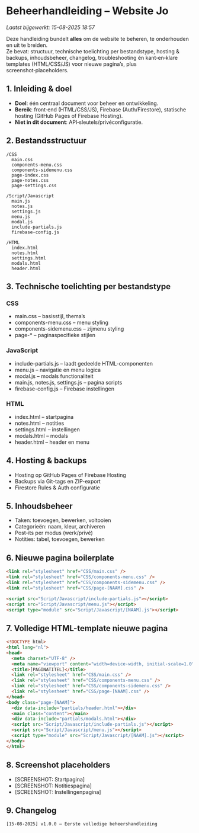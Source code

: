 # Beheerhandleiding – Website Jo
_Laatst bijgewerkt: 15-08-2025 18:57_

Deze handleiding bundelt **alles** om de website te beheren, te onderhouden en uit te breiden.  
Ze bevat: structuur, technische toelichting per bestandstype, hosting & backups, inhoudsbeheer, changelog, troubleshooting én kant‑en‑klare templates (HTML/CSS/JS) voor nieuwe pagina’s, plus screenshot‑placeholders.

## 1. Inleiding & doel
- **Doel**: één centraal document voor beheer en ontwikkeling.
- **Bereik**: front‑end (HTML/CSS/JS), Firebase (Auth/Firestore), statische hosting (GitHub Pages of Firebase Hosting).
- **Niet in dit document**: API‑sleutels/privéconfiguratie.

## 2. Bestandsstructuur
```
/CSS
  main.css
  components-menu.css
  components-sidemenu.css
  page-index.css
  page-notes.css
  page-settings.css

/Script/Javascript
  main.js
  notes.js
  settings.js
  menu.js
  modal.js
  include-partials.js
  firebase-config.js

/HTML
  index.html
  notes.html
  settings.html
  modals.html
  header.html
```

## 3. Technische toelichting per bestandstype
### CSS
- main.css – basisstijl, thema’s
- components-menu.css – menu styling
- components-sidemenu.css – zijmenu styling
- page-* – paginaspecifieke stijlen

### JavaScript
- include-partials.js – laadt gedeelde HTML-componenten
- menu.js – navigatie en menu logica
- modal.js – modals functionaliteit
- main.js, notes.js, settings.js – pagina scripts
- firebase-config.js – Firebase instellingen

### HTML
- index.html – startpagina
- notes.html – notities
- settings.html – instellingen
- modals.html – modals
- header.html – header en menu

## 4. Hosting & backups
- Hosting op GitHub Pages of Firebase Hosting
- Backups via Git-tags en ZIP-export
- Firestore Rules & Auth configuratie

## 5. Inhoudsbeheer
- Taken: toevoegen, bewerken, voltooien
- Categorieën: naam, kleur, archiveren
- Post-its per modus (werk/privé)
- Notities: tabel, toevoegen, bewerken

## 6. Nieuwe pagina boilerplate
```html
<link rel="stylesheet" href="CSS/main.css" />
<link rel="stylesheet" href="CSS/components-menu.css" />
<link rel="stylesheet" href="CSS/components-sidemenu.css" />
<link rel="stylesheet" href="CSS/page-[NAAM].css" />

<script src="Script/Javascript/include-partials.js"></script>
<script src="Script/Javascript/menu.js"></script>
<script type="module" src="Script/Javascript/[NAAM].js"></script>
```

## 7. Volledige HTML-template nieuwe pagina
```html
<!DOCTYPE html>
<html lang="nl">
<head>
  <meta charset="UTF-8" />
  <meta name="viewport" content="width=device-width, initial-scale=1.0" />
  <title>[PAGINATITEL]</title>
  <link rel="stylesheet" href="CSS/main.css" />
  <link rel="stylesheet" href="CSS/components-menu.css" />
  <link rel="stylesheet" href="CSS/components-sidemenu.css" />
  <link rel="stylesheet" href="CSS/page-[NAAM].css" />
</head>
<body class="page-[NAAM]">
  <div data-include="partials/header.html"></div>
  <main class="content"></main>
  <div data-include="partials/modals.html"></div>
  <script src="Script/Javascript/include-partials.js"></script>
  <script src="Script/Javascript/menu.js"></script>
  <script type="module" src="Script/Javascript/[NAAM].js"></script>
</body>
</html>
```

## 8. Screenshot placeholders
- [SCREENSHOT: Startpagina]
- [SCREENSHOT: Notitiespagina]
- [SCREENSHOT: Instellingenpagina]

## 9. Changelog
```
[15-08-2025] v1.0.0 – Eerste volledige beheershandleiding
```